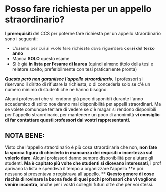 # Posso fare richiesta per un appello straordinario?

I **prerequisiti** del CCS per poterne fare richiesta per un appello straordinario sono i seguenti:
- L’esame per cui si vuole fare richiesta deve riguardare **corsi del terzo anno**
- Manca **SOLO** questo esame
- Si è già **in lista per l’esame di laurea** (quindi almeno titolo della tesi e relatore scelto; preferibilmente con tesi praticamente pronta)


_**Questo però non garantisce l'appello straordinario.**_ I professori si riservano il diritto di rifiutare la richiesta, o di concederla solo se c'è un numero minimo di studenti che ne hanno bisogno. 

Alcuni professori che si rendono già poco disponibili durante l'anno accademico di solito non danno mai disponibilità per appelli straordinari. 
Ma se volete comunque tentare di vedere se c'è magari si rendono disponibili per l'appello straordinario, per mantenere un poco di anonimità **vi consiglio di far contattare questi professori dai vostri rappresentanti.** 

## **NOTA BENE:**
Visto che l'appello straordinario è più cosa straordinaria che non, **non fate la sporca figura di chiederlo in mancanza dei requisiti o incertezza sul volerlo dare**. 
Alcuni professori danno sempre disponibilità per aiutare gli studenti. **Ma è capitato più volte che studenti si dicevano interessati**, i prof  aprivano la lista e spendeva il tempo a organizzare l'appello **e poi nessuno si presentava o registrava all'appello. **
**Questo genere di cose rischia di rovinare la buona fede di quei pochi professori che vi vogliono venire incontro**, anche per i vostri colleghi futuri oltre che per voi stessi. 
